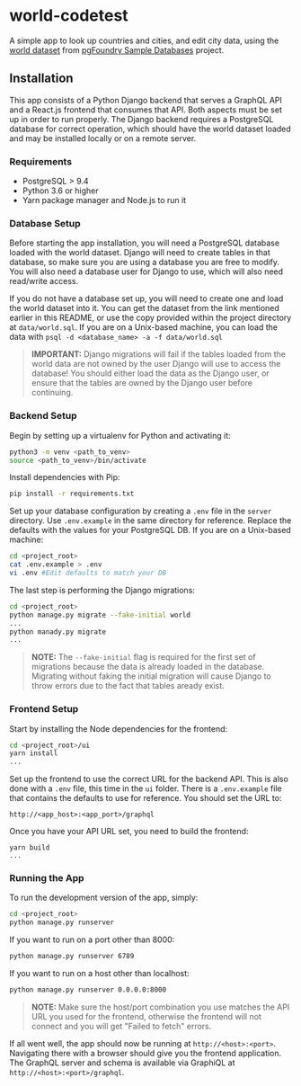 # world-codetest
A simple app to look up countries and cities, and edit city data, using the [world dataset](https://ftp.postgresql.org/pub/projects/pgFoundry/dbsamples/world/world-1.0/world-1.0.tar.gz) from [pgFoundry Sample Databases](https://www.postgresql.org/ftp/projects/pgFoundry/dbsamples/) project.

## Installation

This app consists of a Python Django backend that serves a GraphQL API and a React.js frontend that consumes that API.  Both aspects must be set up in order to run properly.  The Django backend requires a PostgreSQL database for correct operation, which should have the world dataset  loaded and may be installed locally or on a remote server.

### Requirements

- PostgreSQL > 9.4
- Python 3.6 or higher
- Yarn package manager and Node.js to run it

### Database Setup

Before starting the app installation, you will need a PostgreSQL database loaded with the world dataset.  Django will need to create tables in that database, so make sure you are using a database you are free to modify.  You will also need a database user for Django to use, which will also need read/write access.

If you do not have a database set up, you will need to create one and load the world dataset into it.  You can get the dataset from the link mentioned earlier in this README, or use the copy provided within the project directory at `data/world.sql`.  If you are on a Unix-based machine, you can load the data with `psql -d <database_name> -a -f data/world.sql`

> **IMPORTANT:** Django migrations will fail if the tables loaded from the world data are not owned by the user Django will use to access the database!  You should either load the data as the Django user, or ensure that the tables are owned by the Django user before continuing.

### Backend Setup

Begin by setting up a virtualenv for Python and activating it:

```bash
python3 -m venv <path_to_venv>
source <path_to_venv>/bin/activate
```

Install dependencies with Pip:

```bash
pip install -r requirements.txt
```

Set up your database configuration by creating a `.env` file in the `server` directory.  Use `.env.example` in the same directory for reference.  Replace the defaults with the values for your PostgreSQL DB.  If you are on a Unix-based machine:

```bash
cd <project_root>
cat .env.example > .env
vi .env #Edit defaults to match your DB
```

The last step is performing the Django migrations:

```bash
cd <project_root>
python manage.py migrate --fake-initial world
...
python manady.py migrate
...
```

> **NOTE:** The `--fake-initial` flag is required for the first set of migrations because the data is already loaded in the database.  Migrating without faking the initial migration will cause Django to throw errors due to the fact that tables aready exist.

### Frontend Setup

Start by installing the Node dependencies for the frontend:

```bash
cd <project_root>/ui
yarn install
...
```

Set up the frontend to use the correct URL for the backend API.  This is also done with a `.env` file, this time in the `ui` folder.  There is a `.env.example` file that contains the defaults to use for reference.  You should set the URL to:

```
http://<app_host>:<app_port>/graphql
```

Once you have your API URL set, you need to build the frontend:

```
yarn build
...
```

### Running the App

To run the development version of the app, simply:

```bash
cd <project_root>
python manage.py runserver
```

If you want to run on a port other than 8000:

```bash
python manage.py runserver 6789
```

If you want to run on a host other than localhost:

```bash
python manage.py runserver 0.0.0.0:8000
```

> **NOTE:** Make sure the host/port combination you use matches the API URL you used for the frontend, otherwise the frontend will not connect and you will get "Failed to fetch" errors.



If all went well, the app should now be running at `http://<host>:<port>`.  Navigating there with a browser should give you the frontend application.  The GraphQL server and schema is available via GraphiQL at `http://<host>:<port>/graphql`.